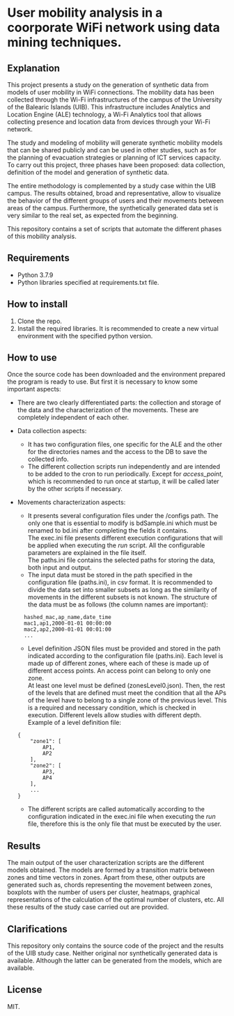 # User mobility analysis in a coorporate WiFi network using data mining techniques.

## Explanation

This project presents a study on the generation of synthetic data from models of user mobility in WiFi connections. The mobility data has been collected through the Wi-Fi infrastructures of the campus of the University of the Balearic Islands (UIB). This infrastructure includes Analytics and Location Engine (ALE) technology, a Wi-Fi Analytics tool that allows collecting presence and location data from devices through your Wi-Fi network.

The study and modeling of mobility will generate synthetic mobility models that can be shared publicly and can be used in other studies, such as for the planning of evacuation strategies or planning of ICT services capacity. To carry out this project, three phases have been proposed: data collection, definition of the model and generation of synthetic data.

The entire methodology is complemented by a study case within the UIB campus. The results obtained, broad and representative, allow to visualize the behavior of the different groups of users and their movements between areas of the campus. Furthermore, the synthetically generated data set is very similar to the real set, as expected from the beginning.

This repository contains a set of scripts that automate the different phases of this mobility analysis.

## Requirements
- Python 3.7.9
- Python libraries specified at requirements.txt file.

## How to install
1. Clone the repo.
2. Install the required libraries. It is recommended to create a new virtual environment with the specified python version.

## How to use
Once the source code has been downloaded and the environment prepared the program is ready to use. But first it is necessary to know some important aspects:
- There are two clearly differentiated parts: the collection and storage of the data and the characterization of the movements. These are completely independent of each other.
- Data collection aspects:
  - It has two configuration files, one specific for the ALE and the other for the directories names and the access to the DB to save the collected info.
  - The different collection scripts run independently and are intended to be added to the cron to run periodically. Except for *access_point*, which is recommended to run once at startup, it will be called later by the other scripts if necessary.
- Movements characterization aspects:
  - It presents several configuration files under the /configs path. The only one that is essential to modify is bdSample.ini which must be renamed to bd.ini after completing the fields it contains.  
  The exec.ini file presents different execution configurations that will be applied when executing the *run* script. All the configurable parameters are explained in the file itself.  
  The paths.ini file contains the selected paths for storing the data, both input and output.
  - The input data must be stored in the path specified in the configuration file (paths.ini), in csv format. It is recommended to divide the data set into smaller subsets as long as the similarity of movements in the different subsets is not known. The structure of the data must be as follows (the column names are important):
  ```
    hashed_mac,ap_name,date_time
    mac1,ap1,2000-01-01 00:00:00
    mac2,ap2,2000-01-01 00:01:00
    ...
  ```
  - Level definition JSON files must be provided and stored in the path indicated according to the configuration file (paths.ini). Each level is made up of different zones, where each of these is made up of different access points. An access point can belong to only one zone.  
  At least one level must be defined (zonesLevel0.json). Then, the rest of the levels that are defined must meet the condition that all the APs of the level have to belong to a single zone of the previous level. This is a required and necessary condition, which is checked in execution. Different levels allow studies with different depth.
  Example of a level definition file:  
  ```
  {
      "zone1": [
          AP1,
          AP2
      ],
      "zone2": [
          AP3,
          AP4
      ],
      ...
  }
  ```

  - The different scripts are called automatically according to the configuration indicated in the exec.ini file when executing the *run* file, therefore this is the only file that must be executed by the user.

## Results
The main output of the user characterization scripts are the different models obtained. The models are formed by a transition matrix between zones and time vectors in zones. Apart from these, other outputs are generated such as, chords representing the movement between zones, boxplots with the number of users per cluster, heatmaps, graphical representations of the calculation of the optimal number of clusters, etc. All these results of the study case carried out are provided.


## Clarifications
This repository only contains the source code of the project and the results of the UIB study case. Neither original nor synthetically generated data is available. Although the latter can be generated from the models, which are available.

## License
MIT.